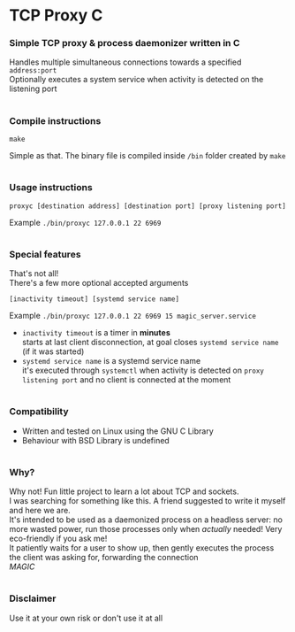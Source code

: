 # TCP Proxy C

### Simple TCP proxy & process daemonizer written in C
Handles multiple simultaneous connections towards a specified `address:port`<br />
Optionally executes a system service when activity is detected on the listening port

#
### Compile instructions
```
make
```
Simple as that. The binary file is compiled inside `/bin` folder created by `make`

#
### Usage instructions
```
proxyc [destination address] [destination port] [proxy listening port]
```
Example `./bin/proxyc 127.0.0.1 22 6969`

#
### Special features
That's not all!<br />
There's a few more optional accepted arguments
```
[inactivity timeout] [systemd service name]
```
Example `./bin/proxyc 127.0.0.1 22 6969 15 magic_server.service`<br />
* `inactivity timeout` is a timer in **minutes**<br />
starts at last client disconnection, at goal closes `systemd service name` (if it was started)<br />
* `systemd service name` is a systemd service name<br />
it's executed through `systemctl` when activity is detected on `proxy listening port` and no client is connected at the moment

#
### Compatibility
* Written and tested on Linux using the GNU C Library
* Behaviour with BSD Library is undefined

#
### Why?
Why not! Fun little project to learn a lot about TCP and sockets.<br />
I was searching for something like this. A friend suggested to write it myself and here we are.<br />
It's intended to be used as a daemonized process on a headless server: no more wasted power, run those processes only when *actually* needed! Very eco-friendly if you ask me!<br />
It patiently waits for a user to show up, then gently executes the process the client was asking for, forwarding the connection<br />
*MAGIC*

#
### Disclaimer
Use it at your own risk or don't use it at all